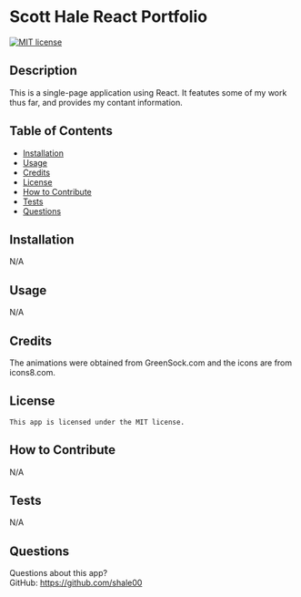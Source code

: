 # Scott Hale React Portfolio

  [![MIT license](https://img.shields.io/badge/License-MIT-blue.svg)](https://lbesson.mit-license.org/)

  ## Description
  This is a single-page application using React. It featutes some of my work thus far, and provides my contant information. 

  ## Table of Contents
  * [Installation](#installation)
  * [Usage](#usage)
  * [Credits](#credits)
  * [License](#license)
  * [How to Contribute](#how-to-contribute)
  * [Tests](#tests)
  * [Questions](#questions)
  
  ## Installation
  N/A

  ## Usage
  N/A

  ## Credits
   The animations were obtained from GreenSock.com and the icons are from icons8.com.

  ## License
    This app is licensed under the MIT license.

  ## How to Contribute
  N/A

  ## Tests
  N/A

  ## Questions
  Questions about this app?  
  GitHub: https://github.com/shale00  
